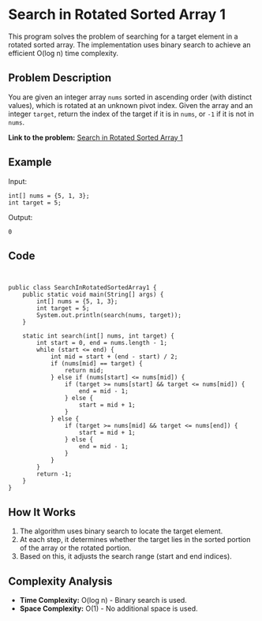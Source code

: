
# Search in Rotated Sorted Array 1

This program solves the problem of searching for a target element in a rotated sorted array. The implementation uses binary search to achieve an efficient O(log n) time complexity.

## Problem Description

You are given an integer array `nums` sorted in ascending order (with distinct values), which is rotated at an unknown pivot index. Given the array and an integer `target`, return the index of the target if it is in `nums`, or `-1` if it is not in `nums`.

**Link to the problem:** [Search in Rotated Sorted Array 1](https://leetcode.com/problems/search-in-rotated-sorted-array/description/)

## Example

Input:
```java[]
int[] nums = {5, 1, 3};
int target = 5;
```

Output:
```java[]
0
```

## Code

```java[]


public class SearchInRotatedSortedArray1 {
    public static void main(String[] args) {
        int[] nums = {5, 1, 3};
        int target = 5;
        System.out.println(search(nums, target));
    }

    static int search(int[] nums, int target) {
        int start = 0, end = nums.length - 1;
        while (start <= end) {
            int mid = start + (end - start) / 2;
            if (nums[mid] == target) {
                return mid;
            } else if (nums[start] <= nums[mid]) {
                if (target >= nums[start] && target <= nums[mid]) {
                    end = mid - 1;
                } else {
                    start = mid + 1;
                }
            } else {
                if (target >= nums[mid] && target <= nums[end]) {
                    start = mid + 1;
                } else {
                    end = mid - 1;
                }
            }
        }
        return -1;
    }
}
```

## How It Works

1. The algorithm uses binary search to locate the target element.
2. At each step, it determines whether the target lies in the sorted portion of the array or the rotated portion.
3. Based on this, it adjusts the search range (start and end indices).

## Complexity Analysis

- **Time Complexity:** O(log n) - Binary search is used.
- **Space Complexity:** O(1) - No additional space is used.

